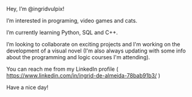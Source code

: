 Hey, I’m @ingridvulpix!

I’m interested in programing, video games and cats.

I’m currently learning Python, SQL and C++.

I’m looking to collaborate on exciting projects and I'm working on the development of a visual novel (I'm also always updating with some info about the programming and logic courses I'm attending).

You can reach me from my LinkedIn profile ( https://www.linkedin.com/in/ingrid-de-almeida-78bab91b3/ )


Have a nice day! 


